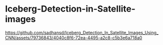 # Iceberg-Detection-in-Satellite-images
https://github.com/sadhansd/Iceberg_Detection_In_Satellite_Images_Using_CNN/assets/79736843/4040c8f6-72ea-4495-a2c8-c5b3e6a718a0

